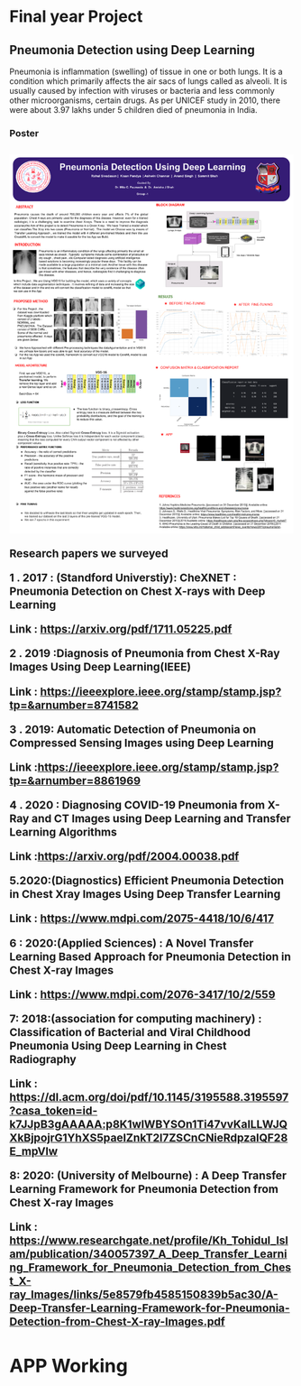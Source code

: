 
<h1> Final year Project </h1>

<h2><b>Pneumonia Detection using Deep Learning</b> </h2>
<p>Pneumonia is inflammation (swelling) of tissue in one or both lungs. It is a condition which primarily affects the air sacs of lungs called as alveoli. It is usually caused by infection with viruses or bacteria and less commonly other microorganisms, certain drugs. As per UNICEF study in 2010, there were about 3.97 lakhs under 5 children died of pneumonia in India.
</p>

	
<b> <h3> Poster <h3></b>

![App image](Images/Poster212.pptx.png)

<b>Research papers we surveyed</b>

1 . 2017 : (Standford Universtiy): CheXNET : Pneumonia Detection on Chest X-rays with Deep Learning 

Link :  https://arxiv.org/pdf/1711.05225.pdf

2 . 2019 :Diagnosis of Pneumonia from Chest X-Ray Images Using Deep Learning(IEEE)

Link : https://ieeexplore.ieee.org/stamp/stamp.jsp?tp=&arnumber=8741582

3 . 2019: Automatic Detection of Pneumonia on Compressed Sensing Images using Deep Learning 

Link :https://ieeexplore.ieee.org/stamp/stamp.jsp?tp=&arnumber=8861969

4 . 2020 : Diagnosing COVID-19 Pneumonia from X-Ray and CT Images using Deep Learning and Transfer Learning Algorithms 

Link :https://arxiv.org/pdf/2004.00038.pdf

5.2020:(Diagnostics)  Efficient Pneumonia Detection in Chest Xray Images Using Deep Transfer Learning

Link : https://www.mdpi.com/2075-4418/10/6/417

6 : 2020:(Applied Sciences) : A Novel Transfer Learning Based Approach for Pneumonia Detection in Chest X-ray Images

Link : https://www.mdpi.com/2076-3417/10/2/559

7: 2018:(association for computing machinery) : Classification of Bacterial and Viral Childhood Pneumonia Using Deep Learning in Chest Radiography

Link : https://dl.acm.org/doi/pdf/10.1145/3195588.3195597?casa_token=id-k7JJpB3gAAAAA:p8K1wlWBYSOn1Ti47vvKaILLWJQXkBjpojrG1YhXS5paeIZnkT2l7ZSCnCNieRdpzaIQF28E_mpVlw

8: 2020: (University of Melbourne) : A Deep Transfer Learning Framework for Pneumonia Detection from Chest X-ray Images

Link : https://www.researchgate.net/profile/Kh_Tohidul_Islam/publication/340057397_A_Deep_Transfer_Learning_Framework_for_Pneumonia_Detection_from_Chest_X-ray_Images/links/5e8579fb4585150839b5ac30/A-Deep-Transfer-Learning-Framework-for-Pneumonia-Detection-from-Chest-X-ray-Images.pdf

<h1>APP Working</h1>

